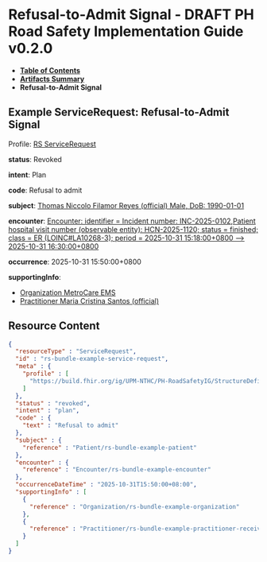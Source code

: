 # Refusal-to-Admit Signal - DRAFT PH Road Safety Implementation Guide v0.2.0

* [**Table of Contents**](toc.md)
* [**Artifacts Summary**](artifacts.md)
* **Refusal-to-Admit Signal**

## Example ServiceRequest: Refusal-to-Admit Signal

Profile: [RS ServiceRequest](StructureDefinition-rs-service-request.md)

**status**: Revoked

**intent**: Plan

**code**: Refusal to admit

**subject**: [Thomas Niccolo Filamor Reyes (official) Male, DoB: 1990-01-01](Patient-rs-bundle-example-patient.md)

**encounter**: [Encounter: identifier = Incident number: INC-2025-0102,Patient hospital visit number (observable entity): HCN-2025-1120; status = finished; class = ER (LOINC#LA10268-3); period = 2025-10-31 15:18:00+0800 --> 2025-10-31 16:30:00+0800](Encounter-rs-bundle-example-encounter.md)

**occurrence**: 2025-10-31 15:50:00+0800

**supportingInfo**: 

* [Organization MetroCare EMS](Organization-rs-bundle-example-organization.md)
* [Practitioner Maria Cristina Santos (official)](Practitioner-rs-bundle-example-practitioner-receiver.md)



## Resource Content

```json
{
  "resourceType" : "ServiceRequest",
  "id" : "rs-bundle-example-service-request",
  "meta" : {
    "profile" : [
      "https://build.fhir.org/ig/UPM-NTHC/PH-RoadSafetyIG/StructureDefinition/rs-service-request"
    ]
  },
  "status" : "revoked",
  "intent" : "plan",
  "code" : {
    "text" : "Refusal to admit"
  },
  "subject" : {
    "reference" : "Patient/rs-bundle-example-patient"
  },
  "encounter" : {
    "reference" : "Encounter/rs-bundle-example-encounter"
  },
  "occurrenceDateTime" : "2025-10-31T15:50:00+08:00",
  "supportingInfo" : [
    {
      "reference" : "Organization/rs-bundle-example-organization"
    },
    {
      "reference" : "Practitioner/rs-bundle-example-practitioner-receiver"
    }
  ]
}

```
